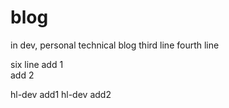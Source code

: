 # blog
in dev, personal technical blog
third line
fourth line

six line
add 1  
add 2  

hl-dev add1
hl-dev add2
